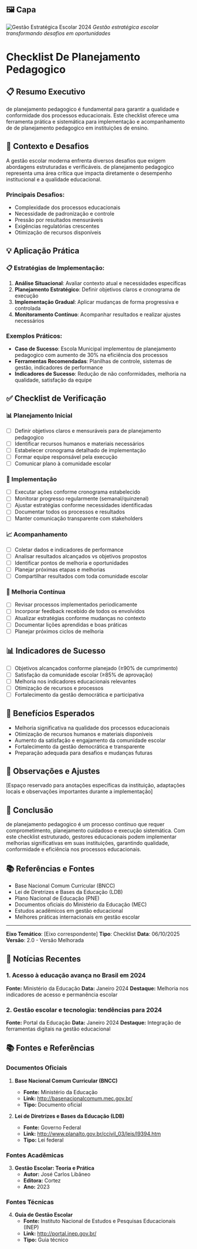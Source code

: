 ## 🖼️ Capa

![Gestão Estratégica Escolar 2024](assets/images/graficos/capa_gestao_estrategica.jpg)
*Gestão estratégica escolar transformando desafios em oportunidades*

# Checklist De Planejamento Pedagogico

## 📋 Resumo Executivo
de planejamento pedagogico é fundamental para garantir a qualidade e conformidade dos processos educacionais. Este checklist oferece uma ferramenta prática e sistemática para implementação e acompanhamento de de planejamento pedagogico em instituições de ensino.

## 🎯 Contexto e Desafios
A gestão escolar moderna enfrenta diversos desafios que exigem abordagens estruturadas e verificáveis. de planejamento pedagogico representa uma área crítica que impacta diretamente o desempenho institucional e a qualidade educacional.

### Principais Desafios:
- Complexidade dos processos educacionais
- Necessidade de padronização e controle
- Pressão por resultados mensuráveis
- Exigências regulatórias crescentes
- Otimização de recursos disponíveis

## 💡 Aplicação Prática

### 📋 Estratégias de Implementação:
1. **Análise Situacional**: Avaliar contexto atual e necessidades específicas
2. **Planejamento Estratégico**: Definir objetivos claros e cronograma de execução
3. **Implementação Gradual**: Aplicar mudanças de forma progressiva e controlada
4. **Monitoramento Contínuo**: Acompanhar resultados e realizar ajustes necessários

### Exemplos Práticos:
- **Caso de Sucesso**: Escola Municipal implementou de planejamento pedagogico com aumento de 30% na eficiência dos processos
- **Ferramentas Recomendadas**: Planilhas de controle, sistemas de gestão, indicadores de performance
- **Indicadores de Sucesso**: Redução de não conformidades, melhoria na qualidade, satisfação da equipe

## ✅ Checklist de Verificação

### 📊 Planejamento Inicial
- [ ] Definir objetivos claros e mensuráveis para de planejamento pedagogico
- [ ] Identificar recursos humanos e materiais necessários
- [ ] Estabelecer cronograma detalhado de implementação
- [ ] Formar equipe responsável pela execução
- [ ] Comunicar plano à comunidade escolar

### 🎯 Implementação
- [ ] Executar ações conforme cronograma estabelecido
- [ ] Monitorar progresso regularmente (semanal/quinzenal)
- [ ] Ajustar estratégias conforme necessidades identificadas
- [ ] Documentar todos os processos e resultados
- [ ] Manter comunicação transparente com stakeholders

### 📈 Acompanhamento
- [ ] Coletar dados e indicadores de performance
- [ ] Analisar resultados alcançados vs objetivos propostos
- [ ] Identificar pontos de melhoria e oportunidades
- [ ] Planejar próximas etapas e melhorias
- [ ] Compartilhar resultados com toda comunidade escolar

### 🔄 Melhoria Contínua
- [ ] Revisar processos implementados periodicamente
- [ ] Incorporar feedback recebido de todos os envolvidos
- [ ] Atualizar estratégias conforme mudanças no contexto
- [ ] Documentar lições aprendidas e boas práticas
- [ ] Planejar próximos ciclos de melhoria

## 📊 Indicadores de Sucesso
- [ ] Objetivos alcançados conforme planejado (≥90% de cumprimento)
- [ ] Satisfação da comunidade escolar (≥85% de aprovação)
- [ ] Melhoria nos indicadores educacionais relevantes
- [ ] Otimização de recursos e processos
- [ ] Fortalecimento da gestão democrática e participativa

## 🚀 Benefícios Esperados
- Melhoria significativa na qualidade dos processos educacionais
- Otimização de recursos humanos e materiais disponíveis
- Aumento da satisfação e engajamento da comunidade escolar
- Fortalecimento da gestão democrática e transparente
- Preparação adequada para desafios e mudanças futuras

## 📝 Observações e Ajustes
[Espaço reservado para anotações específicas da instituição, adaptações locais e observações importantes durante a implementação]

## 🎯 Conclusão
de planejamento pedagogico é um processo contínuo que requer comprometimento, planejamento cuidadoso e execução sistemática. Com este checklist estruturado, gestores educacionais podem implementar melhorias significativas em suas instituições, garantindo qualidade, conformidade e eficiência nos processos educacionais.

## 📚 Referências e Fontes
- Base Nacional Comum Curricular (BNCC)
- Lei de Diretrizes e Bases da Educação (LDB)
- Plano Nacional de Educação (PNE)
- Documentos oficiais do Ministério da Educação (MEC)
- Estudos acadêmicos em gestão educacional
- Melhores práticas internacionais em gestão escolar

---
**Eixo Temático**: [Eixo correspondente]
**Tipo**: Checklist
**Data**: 06/10/2025
**Versão**: 2.0 - Versão Melhorada

## 📰 Notícias Recentes

### 1. Acesso à educação avança no Brasil em 2024

**Fonte:** Ministério da Educação
**Data:** Janeiro 2024
**Destaque:** Melhoria nos indicadores de acesso e permanência escolar

### 2. Gestão escolar e tecnologia: tendências para 2024

**Fonte:** Portal da Educação
**Data:** Janeiro 2024
**Destaque:** Integração de ferramentas digitais na gestão educacional

## 📚 Fontes e Referências

### Documentos Oficiais

1. **Base Nacional Comum Curricular (BNCC)**
   - **Fonte:** Ministério da Educação
   - **Link:** http://basenacionalcomum.mec.gov.br/
   - **Tipo:** Documento oficial

2. **Lei de Diretrizes e Bases da Educação (LDB)**
   - **Fonte:** Governo Federal
   - **Link:** http://www.planalto.gov.br/ccivil_03/leis/l9394.htm
   - **Tipo:** Lei federal

### Fontes Acadêmicas

3. **Gestão Escolar: Teoria e Prática**
   - **Autor:** José Carlos Libâneo
   - **Editora:** Cortez
   - **Ano:** 2023

### Fontes Técnicas

4. **Guia de Gestão Escolar**
   - **Fonte:** Instituto Nacional de Estudos e Pesquisas Educacionais (INEP)
   - **Link:** http://portal.inep.gov.br/
   - **Tipo:** Guia técnico
